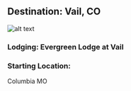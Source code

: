 ## Destination: Vail, CO
![alt text](http://www.vailgov.com/portals/0/img/tiles/full4.jpg)

### Lodging: Evergreen Lodge at Vail

### Starting Location:
Columbia MO
